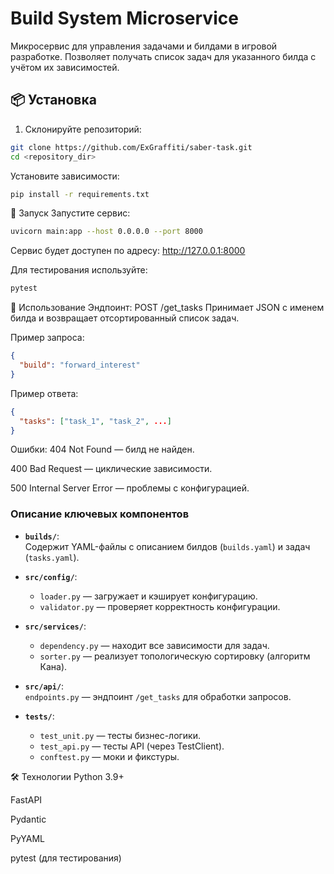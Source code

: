 # Build System Microservice

Микросервис для управления задачами и билдами в игровой разработке. Позволяет получать список задач для указанного билда с учётом их зависимостей.

## 📦 Установка

1. Склонируйте репозиторий:
```bash
git clone https://github.com/ExGraffiti/saber-task.git
cd <repository_dir>
```

Установите зависимости:

```bash
pip install -r requirements.txt
```

🚀 Запуск
Запустите сервис:

```bash
uvicorn main:app --host 0.0.0.0 --port 8000
```

Сервис будет доступен по адресу:
http://127.0.0.1:8000

Для тестирования используйте:

```bash
pytest
```

📌 Использование
Эндпоинт:
POST /get_tasks
Принимает JSON с именем билда и возвращает отсортированный список задач.

Пример запроса:

```json
{
  "build": "forward_interest"
}
```
Пример ответа:

```json
{
  "tasks": ["task_1", "task_2", ...]
}
```

Ошибки:
404 Not Found — билд не найден.

400 Bad Request — циклические зависимости.

500 Internal Server Error — проблемы с конфигурацией.


### Описание ключевых компонентов

- **`builds/`**:  
  Содержит YAML-файлы с описанием билдов (`builds.yaml`) и задач (`tasks.yaml`).

- **`src/config/`**:  
  - `loader.py` — загружает и кэширует конфигурацию.  
  - `validator.py` — проверяет корректность конфигурации.

- **`src/services/`**:  
  - `dependency.py` — находит все зависимости для задач.  
  - `sorter.py` — реализует топологическую сортировку (алгоритм Кана).

- **`src/api/`**:  
  `endpoints.py` — эндпоинт `/get_tasks` для обработки запросов.

- **`tests/`**:  
  - `test_unit.py` — тесты бизнес-логики.  
  - `test_api.py` — тесты API (через TestClient).  
  - `conftest.py` — моки и фикстуры.


🛠 Технологии
Python 3.9+

FastAPI

Pydantic

PyYAML

pytest (для тестирования)
